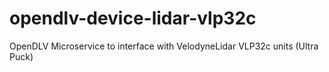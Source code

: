 # opendlv-device-lidar-vlp32c
OpenDLV Microservice to interface with VelodyneLidar VLP32c units (Ultra Puck)
